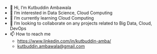 - 👋 Hi, I’m Kutbuddin Ambawala
- 👀 I’m interested in Data Science, Cloud Computing
- 🌱 I’m currently learning Cloud Computing
- 💞️ I’m looking to collaborate on any projects related to Big Data, Cloud, DevOps
- 📫 How to reach me
    - https://www.linkedin.com/in/kutbuddin-amba/
    - kutbuddin.ambawala@gmail.com

<!---
ExplorerKut/ExplorerKut is a ✨ special ✨ repository because its `README.md` (this file) appears on your GitHub profile.
You can click the Preview link to take a look at your changes.
--->

